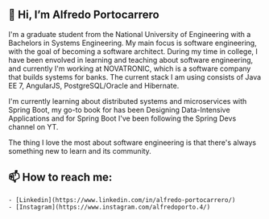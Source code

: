## 👋 Hi, I’m Alfredo Portocarrero

  I'm a graduate student from the National University of Engineering with a Bachelors in Systems Engineering.
  My main focus is software engineering, with the goal of becoming a software architect. During my time in college, I have been envolved in learning and teaching about software 
  engineering, and currently I'm working at NOVATRONIC, which is a software company that builds systems for banks. The current stack I am using consists of Java EE 7, 
  AngularJS, PostgreSQL/Oracle and Hibernate.
  
  I'm currently learning about distributed systems and microservices with Spring Boot, my go-to book for has been Designing Data-Intensive Applications and for Spring Boot I've 
  been following the Spring Devs channel on YT.
  
  The thing I love the most about software engineering is that there's always something new to learn and its community.

 
## 📫 How to reach me: 

    - [Linkedin](https://www.linkedin.com/in/alfredo-portocarrero/) 
    - [Instagram](https://www.instagram.com/alfredoporto.4/)

<!---
alfredoporto/alfredoporto is a ✨ special ✨ repository because its `README.md` (this file) appears on your GitHub profile.
You can click the Preview link to take a look at your changes.
--->
